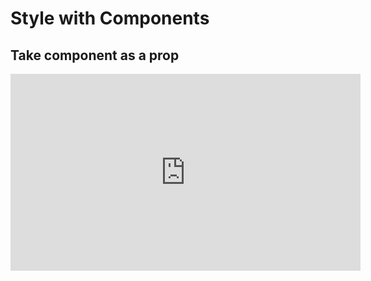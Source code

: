 <Head>
  <title>Learn React | Style with Components > Take component as a prop</title>
</Head>

# Style with Components

## Take component as a prop

<iframe width="560" height="315" src="https://www.youtube.com/embed/Ujw8oC2ODiA" frameborder="0" allow="autoplay; encrypted-media" allowfullscreen></iframe>
